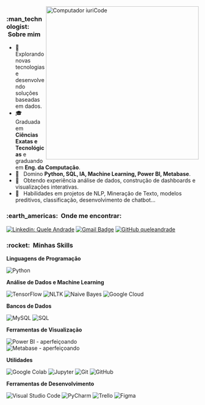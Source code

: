 <img src="https://raw.githubusercontent.com/MicaelliMedeiros/micaellimedeiros/master/image/computer-illustration.png" min-width="400px" max-width="400px" width="400px" align="right" alt="Computador iuriCode">

<h3> :man_technologist: &nbsp;Sobre mim </h3>

- 🤔 &nbsp; Explorando novas tecnologias e desenvolvendo soluções baseadas em dados.
- 🎓 &nbsp; Graduada em **Ciências Exatas e Tecnológicas** e graduando em **Eng. da Computação**.
- 🌱 &nbsp; Domino **Python, SQL, IA, Machine Learning, Power BI, Metabase**.
- 💼 &nbsp; Obtendo experiência análise de dados, construção de dashboards e visualizações interativas.
- 🚀 &nbsp; Habilidades em projetos de NLP, Mineração de Texto, modelos preditivos, classificação, desenvolvimento de chatbot...

<h3> :earth_americas: &nbsp;Onde me encontrar: </h3> 

[![Linkedin: Quele Andrade](https://img.shields.io/badge/-queleandrade-blue?style=flat-square&logo=Linkedin&logoColor=white&link=https://www.linkedin.com/in/queleandrade/)](https://www.linkedin.com/in/queleandrade/)
[![Gmail Badge](https://img.shields.io/badge/-quele.andrade43@gmail.com-006bed?style=flat-square&logo=Gmail&logoColor=white&link=mailto:quele.andrade43@gmail.com)](mailto:quele.andrade43@gmail.com)
[![GitHub queleandrade]( https://img.shields.io/github/followers/queleandrade?label=follow&style=social)](https://github.com/seu-usuario)

<h3> :rocket: &nbsp;Minhas Skills </h3>

**Linguagens de Programação**

![Python](https://img.shields.io/badge/-Python-333333?style=flat&logo=python)

**Análise de Dados e Machine Learning**

![TensorFlow](https://img.shields.io/badge/-TensorFlow-333333?style=flat&logo=tensorflow)
![NLTK](https://img.shields.io/badge/-NLTK-333333?style=flat&logo=nltk)
![Naive Bayes](https://img.shields.io/badge/-Naive%20Bayes-333333?style=flat)
![Google Cloud](https://img.shields.io/badge/-Google%20Cloud-333333?style=flat&logo=google-cloud)

**Bancos de Dados**

![MySQL](https://img.shields.io/badge/-MySQL-333333?style=flat&logo=mysql)
![SQL](https://img.shields.io/badge/-SQL-333333?style=flat&logo=sql)

**Ferramentas de Visualização**

![Power BI](https://img.shields.io/badge/-Power%20BI-333333?style=flat&logo=power-bi) - aperfeiçoando <br>
![Metabase](https://img.shields.io/badge/-Metabase-333333?style=flat&logo=metabase) - aperfeiçoando

**Utilidades**

![Google Colab](https://img.shields.io/badge/-Google%20Colab-333333?style=flat&logo=google-colab)
![Jupyter](https://img.shields.io/badge/-Jupyter-333333?style=flat&logo=jupyter)
![Git](https://img.shields.io/badge/-Git-333333?style=flat&logo=git)
![GitHub](https://img.shields.io/badge/-GitHub-333333?style=flat&logo=github)

**Ferramentas de Desenvolvimento**

![Visual Studio Code](https://img.shields.io/badge/-Visual%20Studio%20Code-333333?style=flat&logo=visual-studio-code&logoColor=007ACC)
![PyCharm](https://img.shields.io/badge/-PyCharm-333333?style=flat&logo=pycharm)
![Trello](https://img.shields.io/badge/-Trello-333333?style=flat&logo=trello&logoColor=007ACC)
![Figma](https://img.shields.io/badge/-Figma-333333?style=flat&logo=figma&logoColor=007ACC)
